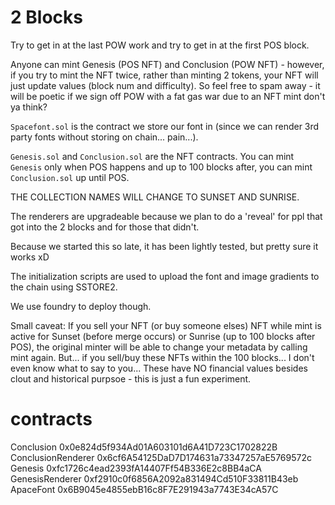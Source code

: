 # 2 Blocks

Try to get in at the last POW work and try to get in at the first POS block.

Anyone can mint Genesis (POS NFT) and Conclusion (POW NFT) - however, if you try to mint the NFT twice, rather than minting 2 tokens, your NFT will just update values (block num and difficulty). So feel free to spam away - it will be poetic if we sign off POW with a fat gas war due to an NFT mint don't ya think?

`Spacefont.sol` is the contract we store our font in (since we can render 3rd party fonts without storing on chain... pain...).

`Genesis.sol` and `Conclusion.sol` are the NFT contracts. You can mint `Genesis` only when POS happens and up to 100 blocks after, you can mint `Conclusion.sol` up until POS.

THE COLLECTION NAMES WILL CHANGE TO SUNSET AND SUNRISE.

The renderers are upgradeable because we plan to do a 'reveal' for ppl that got into the 2 blocks and for those that didn't.

Because we started this so late, it has been lightly tested, but pretty sure it works xD

The initialization scripts are used to upload the font and image gradients to the chain using SSTORE2.

We use foundry to deploy though.

Small caveat: If you sell your NFT (or buy someone elses) NFT while mint is active for Sunset (before merge occurs) or Sunrise (up to 100 blocks after POS), the original minter will be able to change your metadata by calling mint again. But... if you sell/buy these NFTs within the 100 blocks... I don't even know what to say to you... These have NO financial values besides clout and historical purpsoe - this is just a fun experiment.

# contracts

Conclusion 0x0e824d5f934Ad01A603101d6A41D723C1702822B
ConclusionRenderer 0x6cf6A54125DaD7D174631a73347257aE5769572c
Genesis 0xfc1726c4ead2393fA14407Ff54B336E2c8BB4aCA
GenesisRenderer 0xf2910c0f6856A2092a831494Cd510F33811B43eb
ApaceFont 0x6B9045e4855ebB16c8F7E291943a7743E34cA57C